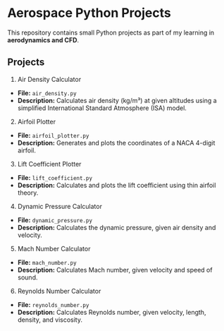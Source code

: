 # Aerospace Python Projects

This repository contains small Python projects as part of my learning in **aerodynamics and CFD**.

## Projects
1. Air Density Calculator
- **File:** `air_density.py`
- **Description:** Calculates air density (kg/m³) at given altitudes using a simplified International Standard Atmosphere (ISA) model.  

2. Airfoil Plotter
- **File:** `airfoil_plotter.py`
- **Description:** Generates and plots the coordinates of a NACA 4-digit airfoil.

3. Lift Coefficient Plotter
- **File:** `lift_coefficient.py`
- **Description:** Calculates and plots the lift coefficient using thin airfoil theory.

4. Dynamic Pressure Calculator
- **File:** `dynamic_pressure.py`
- **Description:** Calculates the dynamic pressure, given air density and velocity.

5. Mach Number Calculator
- **File:** `mach_number.py`
- **Description:** Calculates Mach number, given velocity and speed of sound.

6. Reynolds Number Calculator
- **File:** `reynolds_number.py`
- **Description:** Calculates Reynolds number, given velocity, length, density, and viscosity.
